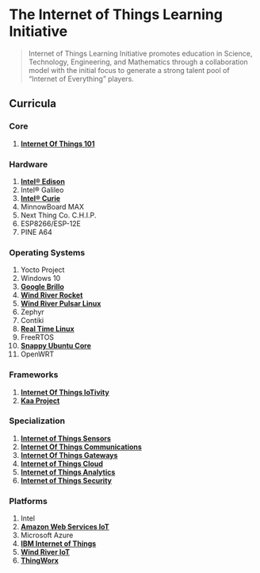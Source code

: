 The Internet of Things Learning Initiative
==

> Internet of Things Learning Initiative promotes education in Science, Technology, Engineering, and Mathematics through a collaboration model with the initial focus to generate a strong talent pool of “Internet of Everything” players.

## Curricula

### Core
1. [__Internet Of Things 101__](https://theiotlearninginitiative.gitbooks.io/internetofthings101/)

### Hardware
1. [__Intel® Edison__](https://theiotlearninginitiative.gitbooks.io/inteledison/)
2. Intel® Galileo
3. [__Intel® Curie__](https://theiotlearninginitiative.gitbooks.io/intelcurie/content/)
4. MinnowBoard MAX
5. Next Thing Co. C.H.I.P.
6. ESP8266/ESP-12E
7. PINE A64

### Operating Systems
1. Yocto Project
2. Windows 10
3. [__Google Brillo__](https://theiotlearninginitiative.gitbooks.io/googlebrillo/content/)
4. [__Wind River Rocket__](https://theiotlearninginitiative.gitbooks.io/iotwindriverrocket/content/)
5. [__Wind River Pulsar Linux__](https://theiotlearninginitiative.gitbooks.io/iotwindriverpulsarlinux/content/)
6. Zephyr
7. Contiki
7. [__Real Time Linux__](https://theiotlearninginitiative.gitbooks.io/internetofthingsrt/content/)
8. FreeRTOS
9. [__Snappy Ubuntu Core__](https://theiotlearninginitiative.gitbooks.io/iotsnappyubuntucore/content/)
10. OpenWRT

### Frameworks
1. [__Internet Of Things IoTivity__](https://theiotlearninginitiative.gitbooks.io/internetofthingsiotivity/content/)
2. [__Kaa Project__](http://www.kaaproject.org/)

### Specialization
1. [__Internet of Things Sensors__](https://theiotlearninginitiative.gitbooks.io/internetofthingssensors/content/)
2. [__Internet Of Things Communications__](https://theiotlearninginitiative.gitbooks.io/internetofthingscommunications/content/)
3. [__Internet Of Things Gateways__](https://theiotlearninginitiative.gitbooks.io/internetofthingsgateways/content/)
4. [__Internet of Things Cloud__](https://theiotlearninginitiative.gitbooks.io/internetofthingscloud/content/)
5. [__Internet of Things Analytics__](https://theiotlearninginitiative.gitbooks.io/internetofthingsanalytics/content/)
5. [__Internet of Things Security__]()

### Platforms
1. Intel
2. [__Amazon Web Services IoT__](https://theiotlearninginitiative.gitbooks.io/amazonwebservicesiot/content/)
3. Microsoft Azure
4. [__IBM Internet of Things__](https://theiotlearninginitiative.gitbooks.io/ibminternetofthings/content/)
5. [__Wind River IoT__](https://theiotlearninginitiative.gitbooks.io/windriveriot/content/)
6. [__ThingWorx__]()